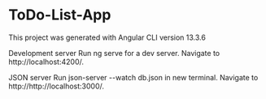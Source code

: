 # ToDo-List-App
This project was generated with Angular CLI version 13.3.6

Development server
Run ng serve for a dev server. Navigate to http://localhost:4200/.

JSON server
Run json-server --watch db.json in new terminal. Navigate to http://http://localhost:3000/.
